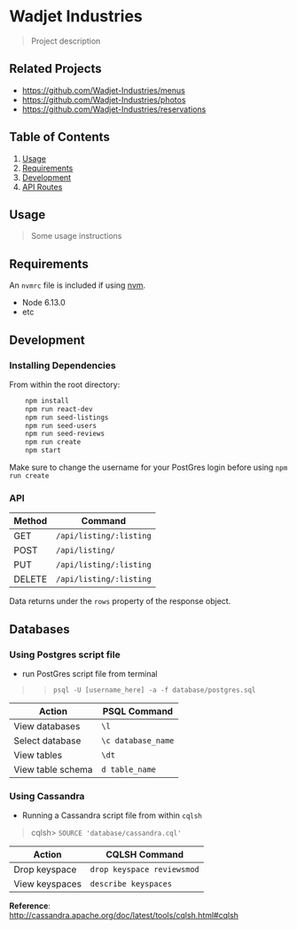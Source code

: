 # Wadjet Industries

> Project description

## Related Projects

  - https://github.com/Wadjet-Industries/menus
  - https://github.com/Wadjet-Industries/photos
  - https://github.com/Wadjet-Industries/reservations

## Table of Contents

1. [Usage](#Usage)
1. [Requirements](#requirements)
1. [Development](#development)
1. [API Routes](#API)

## Usage

> Some usage instructions

## Requirements

An `nvmrc` file is included if using [nvm](https://github.com/creationix/nvm).

- Node 6.13.0
- etc

## Development

### Installing Dependencies

From within the root directory:

```sh
    npm install
    npm run react-dev
    npm run seed-listings
    npm run seed-users
    npm run seed-reviews
    npm run create
    npm start
```
Make sure to change the username for your PostGres login before using `npm run create`

### API 
  
|Method|Command|
|-|-|
|GET| `/api/listing/:listing`|  
|POST| `/api/listing/`  |
|PUT| `/api/listing/:listing`  |
|DELETE| `/api/listing/:listing`|

Data returns under the `rows` property of the response object.

## Databases
  
### Using Postgres script file
- run PostGres script file from terminal 
>>`psql -U [username_here] -a -f database/postgres.sql`  
  
|Action|PSQL Command|  
|-|-|  
|View databases|`\l`|
|Select database|`\c database_name`|
|View tables|`\dt`|
|View table schema|`d table_name`|

### Using Cassandra
- Running a Cassandra script file from within `cqlsh`
> cqlsh> `SOURCE 'database/cassandra.cql'`

|Action|CQLSH Command|  
|-|-|  
|Drop keyspace|`drop keyspace reviewsmod`|
|View keyspaces|`describe keyspaces`|
  
**Reference**:  
http://cassandra.apache.org/doc/latest/tools/cqlsh.html#cqlsh